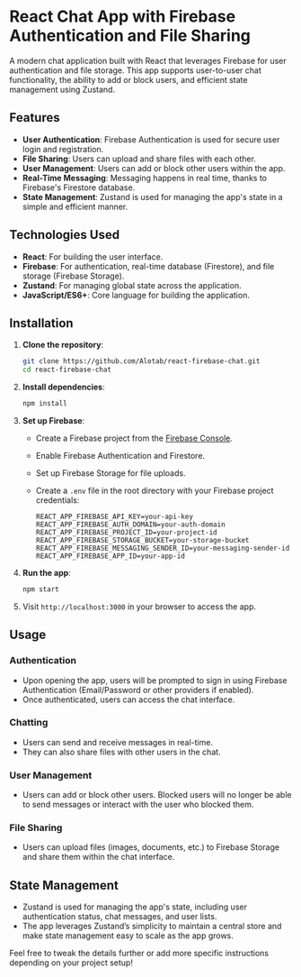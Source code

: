 # React Chat App with Firebase Authentication and File Sharing

A modern chat application built with React that leverages Firebase for user authentication and file storage. This app supports user-to-user chat functionality, the ability to add or block users, and efficient state management using Zustand.

## Features

- **User Authentication**: Firebase Authentication is used for secure user login and registration.
- **File Sharing**: Users can upload and share files with each other.
- **User Management**: Users can add or block other users within the app.
- **Real-Time Messaging**: Messaging happens in real time, thanks to Firebase's Firestore database.
- **State Management**: Zustand is used for managing the app's state in a simple and efficient manner.

## Technologies Used

- **React**: For building the user interface.
- **Firebase**: For authentication, real-time database (Firestore), and file storage (Firebase Storage).
- **Zustand**: For managing global state across the application.
- **JavaScript/ES6+**: Core language for building the application.

## Installation

1. **Clone the repository**:

   ```bash
   git clone https://github.com/Alotab/react-firebase-chat.git
   cd react-firebase-chat
   ```

2. **Install dependencies**:

   ```bash
   npm install
   ```

3. **Set up Firebase**:
   - Create a Firebase project from the [Firebase Console](https://console.firebase.google.com/).
   - Enable Firebase Authentication and Firestore.
   - Set up Firebase Storage for file uploads.
   - Create a `.env` file in the root directory with your Firebase project credentials:

     ```env
     REACT_APP_FIREBASE_API_KEY=your-api-key
     REACT_APP_FIREBASE_AUTH_DOMAIN=your-auth-domain
     REACT_APP_FIREBASE_PROJECT_ID=your-project-id
     REACT_APP_FIREBASE_STORAGE_BUCKET=your-storage-bucket
     REACT_APP_FIREBASE_MESSAGING_SENDER_ID=your-messaging-sender-id
     REACT_APP_FIREBASE_APP_ID=your-app-id
     ```

4. **Run the app**:

   ```bash
   npm start
   ```

5. Visit `http://localhost:3000` in your browser to access the app.

## Usage

### Authentication

- Upon opening the app, users will be prompted to sign in using Firebase Authentication (Email/Password or other providers if enabled).
- Once authenticated, users can access the chat interface.

### Chatting

- Users can send and receive messages in real-time.
- They can also share files with other users in the chat.

### User Management

- Users can add or block other users. Blocked users will no longer be able to send messages or interact with the user who blocked them.

### File Sharing

- Users can upload files (images, documents, etc.) to Firebase Storage and share them within the chat interface.

## State Management

- Zustand is used for managing the app's state, including user authentication status, chat messages, and user lists.
- The app leverages Zustand’s simplicity to maintain a central store and make state management easy to scale as the app grows.



Feel free to tweak the details further or add more specific instructions depending on your project setup!